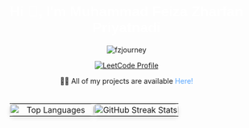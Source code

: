 <h1 align="center" style="font-family: 'Arial', sans-serif; color: #ffffff;">Hi 👋, I'm Muhammad Feiza Zharfan Priyatnadi</h1>

<p align="center"> 
  <img src="https://komarev.com/ghpvc/?username=fzjourney&label=Profile%20views&color=0e75b6&style=flat" alt="fzjourney" />
</p>

<p align="center">
  <a href="https://leetcode.com/fzjourney/">
    <img src="https://img.shields.io/badge/LeetCode-fzjourney-yellow?style=flat-square&logo=leetcode&logoColor=white" alt="LeetCode Profile" />
  </a>
</p>

<p align="center">
  👨‍💻 All of my projects are available <a href="https://www.figma.com/proto/lXqk2gzoV7oMsWQH426Xm9/Portofolio-Pei?page-id=0:1&node-id=54-10&starting-point-node-id=54:10&scaling=scale-down-width&t=lTHVNaCh6sQl0fW7-1" target="_blank" style="color: #58a6ff; text-decoration: none;">Here!</a>
</p>

<table style="width: 100%; table-layout: fixed; padding: 20px; border: none;">
  <tr>
    <td style="text-align: center; padding: 0; width: 50%;">
      <img 
         src="https://github-readme-stats.vercel.app/api/top-langs?username=fzjourney&show_icons=true&locale=en&layout=compact&theme=radical" 
         alt="Top Languages" 
         style="width: 100%; height: auto; border-radius: 8px; box-shadow: 0 4px 8px rgba(0, 0, 0, 0.1);"
      />
    </td>
    <td style="text-align: center; padding: 0; width: 50%;">
      <img 
         src="https://github-readme-streak-stats.herokuapp.com/?user=fzjourney&theme=radical" 
         alt="GitHub Streak Stats" 
         style="width: 100%; height: auto; border-radius: 8px; box-shadow: 0 4px 8px rgba(0, 0, 0, 0.1);"
      />
    </td>
  </tr>
</table>
